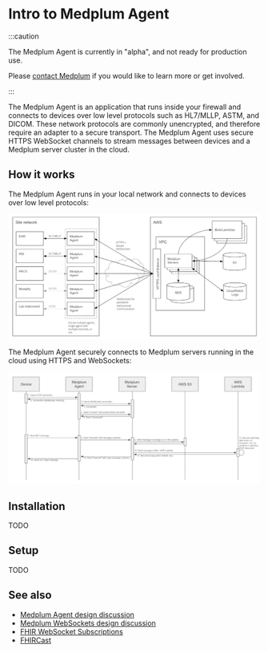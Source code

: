 # Intro to Medplum Agent

:::caution

The Medplum Agent is currently in "alpha", and not ready for production use.

Please [contact Medplum](mailto:hello@medplum.com) if you would like to learn more or get involved.

:::

The Medplum Agent is an application that runs inside your firewall and connects to devices over low level protocols such as HL7/MLLP, ASTM, and DICOM. These network protocols are commonly unencrypted, and therefore require an adapter to a secure transport.  The Medplum Agent uses secure HTTPS WebSocket channels to stream messages between devices and a Medplum server cluster in the cloud.

## How it works

The Medplum Agent runs in your local network and connects to devices over low level protocols:

![Medplum Agent Overview](./medplum-agent-overview.webp)

The Medplum Agent securely connects to Medplum servers running in the cloud using HTTPS and WebSockets:

![Medplum Agent Connection Diagram](./medplum-agent-connection-diagram.webp)

## Installation

TODO

## Setup

TODO

## See also

* [Medplum Agent design discussion](https://github.com/medplum/medplum/discussions/2012)
* [Medplum WebSockets design discussion](https://github.com/medplum/medplum/discussions/1490)
* [FHIR WebSocket Subscriptions](https://build.fhir.org/ig/HL7/fhir-subscription-backport-ig/channels.html#websockets)
* [FHIRCast](https://fhircast.org/)
